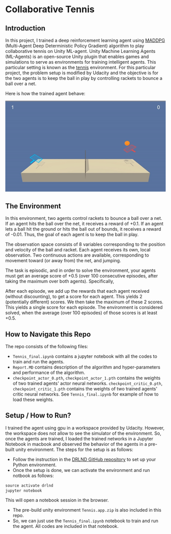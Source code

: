 # Collaborative Tennis

## Introduction

In this project, I trained a deep reinforcement learning agent using [MADDPG](https://arxiv.org/pdf/1706.02275.pdf) (Multi-Agent Deep Deterministic Policy Gradient) algorithm to play collaborative tennis on Unity ML-agent. Unity Machine Learning Agents (ML-Agents) is an open-source Unity plugin that enables games and simulations to serve as environments for training intelligent agents. This particular setting is known as the [tennis](https://github.com/Unity-Technologies/ml-agents/blob/master/docs/Learning-Environment-Examples.md#tennis) environment. For this particular project, the problem setup is modified by Udacity and the objective is for the two agents is to keep the ball in play by controlling rackets to bounce a ball over a net.

Here is how the trained agent behave:

[image_1]: tennis.gif "Trained Agents"
![Trained Agents][image_1]


## The Environment

In this environment, two agents control rackets to bounce a ball over a net. If an agent hits the ball over the net, it receives a reward of +0.1. If an agent lets a ball hit the ground or hits the ball out of bounds, it receives a reward of -0.01. Thus, the goal of each agent is to keep the ball in play.

The observation space consists of 8 variables corresponding to the position and velocity of the ball and racket. Each agent receives its own, local observation. Two continuous actions are available, corresponding to movement toward (or away from) the net, and jumping.

The task is episodic, and in order to solve the environment, your agents must get an average score of +0.5 (over 100 consecutive episodes, after taking the maximum over both agents). Specifically,

After each episode, we add up the rewards that each agent received (without discounting), to get a score for each agent. This yields 2 (potentially different) scores. We then take the maximum of these 2 scores.
This yields a single score for each episode.
The environment is considered solved, when the average (over 100 episodes) of those scores is at least +0.5.

## How to Navigate this Repo
The repo consists of the following files:
- `Tennis_final.ipynb` contains a jupyter notebook with all the codes to train and run the agents.
- `Report.MD` contains description of the algorithm and hyper-parameters and performance of the algorithm.
- `checkpoint_actor_0.pth`, `checkpoint_actor_1.pth` contains the weights of two trained agents' actor neural networks. `checkpoint_critic_0.pth`, `checkpoint_critic_1.pth`  contains the weights of two trained agents' critic neural networks.  See  `Tennis_final.ipynb` for example of how to load these weights.


## Setup / How to Run?

I trained the agent using gpu in a workspace provided by Udacity. However, the workspace does not allow to see the simulator of the environment. So, once the agents are trained, I loaded the trained networks in a Jupyter Notebook in macbook and observed the behavior of the agents in a pre-built unity environment. The steps for the setup is as follows:

- Follow the instruction in the [DRLND GitHub repository](https://github.com/udacity/deep-reinforcement-learning#dependencies) to set up your Python environment. 
- Once the setup is done, we can activate the environment and run notbook as follows:
```
source activate drlnd
jupyter notebook
```
This will open a notebook session in the browser.
- The pre-build unity environment `Tennis.app.zip` is also included in this repo.
- So, we can just use the `Tennis_final.ipynb` notebook to train and run the agent. All codes are included in that notebook.
